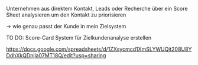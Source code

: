 Unternehmen aus direktem Kontakt, Leads oder Recherche über ein Score Sheet analysieren um den Kontakt zu priorisieren

-> wie genau passt der Kunde in mein Zielsystem

TO DO:
Score-Card System für Zielkundenanalyse erstellen


https://docs.google.com/spreadsheets/d/1ZXsycmcd1XmSLYWUQjt208U8YDdhXkQDnjla07MT18Q/edit?usp=sharing
